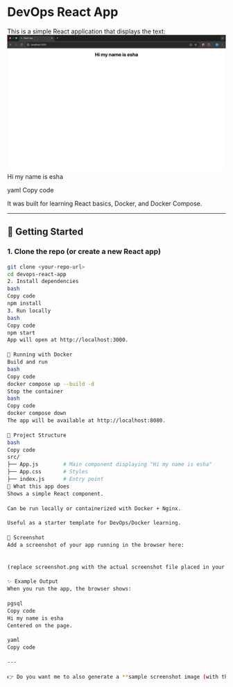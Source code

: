 # DevOps React App

This is a simple React application that displays the text:
![first](./image.png)
Hi my name is esha

yaml
Copy code

It was built for learning React basics, Docker, and Docker Compose.

---

## 🚀 Getting Started

### 1. Clone the repo (or create a new React app)

```bash
git clone <your-repo-url>
cd devops-react-app
2. Install dependencies
bash
Copy code
npm install
3. Run locally
bash
Copy code
npm start
App will open at http://localhost:3000.

🐳 Running with Docker
Build and run
bash
Copy code
docker compose up --build -d
Stop the container
bash
Copy code
docker compose down
The app will be available at http://localhost:8080.

📂 Project Structure
bash
Copy code
src/
├── App.js        # Main component displaying "Hi my name is esha"
├── App.css       # Styles
├── index.js      # Entry point
📝 What this app does
Shows a simple React component.

Can be run locally or containerized with Docker + Nginx.

Useful as a starter template for DevOps/Docker learning.

📸 Screenshot
Add a screenshot of your app running in the browser here:


(replace screenshot.png with the actual screenshot file placed in your project root or /docs folder)

✨ Example Output
When you run the app, the browser shows:

pgsql
Copy code
Hi my name is esha
Centered on the page.

yaml
Copy code

---

👉 Do you want me to also generate a **sample screenshot image (with the text in browser)** so you can directly drop it into your repo as `screenshot.png`?






```
